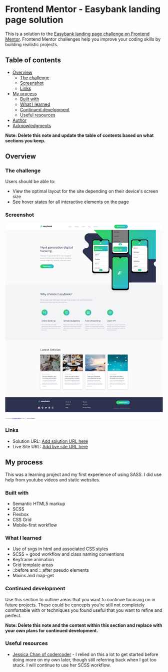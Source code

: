 # Frontend Mentor - Easybank landing page solution

This is a solution to the [Easybank landing page challenge on Frontend Mentor](https://www.frontendmentor.io/challenges/easybank-landing-page-WaUhkoDN). Frontend Mentor challenges help you improve your coding skills by building realistic projects. 

## Table of contents

- [Overview](#overview)
  - [The challenge](#the-challenge)
  - [Screenshot](#screenshot)
  - [Links](#links)
- [My process](#my-process)
  - [Built with](#built-with)
  - [What I learned](#what-i-learned)
  - [Continued development](#continued-development)
  - [Useful resources](#useful-resources)
- [Author](#author)
- [Acknowledgments](#acknowledgments)

**Note: Delete this note and update the table of contents based on what sections you keep.**

## Overview

### The challenge

Users should be able to:

- View the optimal layout for the site depending on their device's screen size
- See hover states for all interactive elements on the page

### Screenshot

![Completed easybank desktop view](./images/EasyBankComplete.png)


### Links

- Solution URL: [Add solution URL here](https://github.com/Ricksoc/easybankLandingPage)
- Live Site URL: [Add live site URL here](https://ricksoc.github.io/easybankLandingPage/)

## My process

This was a learning project and my first experience of using SASS. I did use help from youtube
videos and static websites.

### Built with

- Semantic HTML5 markup
- SCSS
- Flexbox
- CSS Grid
- Mobile-first workflow

### What I learned

- Use of svgs in html and associated CSS styles
- SCSS + good workflow and class naming conventions
- Keyframe animation
- Grid template areas
- ::before and :: after pseudo elements
- Mixins and map-get

### Continued development

Use this section to outline areas that you want to continue focusing on in future projects. These could be concepts you're still not completely comfortable with or techniques you found useful that you want to refine and perfect.

**Note: Delete this note and the content within this section and replace with your own plans for continued development.**

### Useful resources

- [Jessica Chan of codercoder](https://www.youtube.com/watch?v=aoQ6S1a32j8) - I relied on this a lot to get started before doing more on my own later, though still referring back when I got too stuck. I will continue to use her SCSS workflow.
